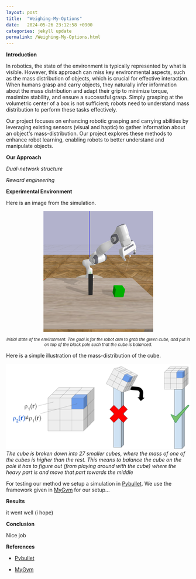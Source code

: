 ```yaml
---
layout: post
title:  "Weighing-My-Options"
date:   2024-05-26 23:12:58 +0900
categories: jekyll update
permalink: /Weighing-My-Options.html
---
```


**Introduction**

In robotics, the state of the environment is typically represented by what is visible. However, this approach can miss key environmental aspects, such as the mass distribution of objects, which is crucial for effective interaction. When humans grasp and carry objects, they naturally infer information about the mass distribution and adapt their grip to minimize torque, maximize stability, and ensure a successful grasp. Simply grasping at the volumetric center of a box is not sufficient; robots need to understand mass distribution to perform these tasks effectively.

Our project focuses on enhancing robotic grasping and carrying abilities by leveraging existing sensors (visual and haptic) to gather information about an object's mass-distribution. Our project explores these methods to enhance robot learning, enabling robots to better understand and manipulate objects.

**Our Approach**

*Dual-network structure*

*Reward engineering*

**Experimental Environment**

Here is an image from the simulation.

<div style="text-align: center;">
    <img src="initial_state.png" alt="cube" width="300">
    <p style="font-style: italic; font-size: 0.8em;">Initial state of the environment. The goal is for the robot arm to grab the green cube, and put in on top of the black pole such that the cube is balanced.</p>
</div>


Here is a simple illustration of the mass-distribution of the cube.

<!-- ![cube](CubeMassDistribution.png) -->

![TheCube](TheCube.png)
*The cube is broken down into 27 smaller cubes, where the mass of one of the cubes is higher than the rest. This means to balance the cube on the pole it has to figure out (from playing around with the cube) where the heavy part is and move that part towards the middle*

<!-- 
<div style="text-align: center;">
    <img src="CubeMassDistribution.png" alt="cube" width="300">
</div>

<div style="text-align: center;">
    <img src="BalanceBox.png" alt="cube" width="300">
</div>

<div style="display: flex; justify-content: center;">
    <div style="flex: 1; text-align: center;">
        <img src="CubeMassDistribution.png" alt="CMD" style="max-width: 100%; height: auto;">
        <p style="font-size: 0.8em;">Cube Mass Distribution</p>
    </div>
    <div style="flex: 1; text-align: center;">
        <img src="BalanceBox.png" alt="Balance" style="max-width: 100%; height: auto;">
        <p style="font-size: 0.8em;">Balance Box</p>
    </div>
</div> -->



For testing our method we setup a simulation in [Pybullet](https://pybullet.org/). We use the framework given in [MyGym](https://mygym.readthedocs.io/en/latest/) for our setup...

**Results**

it went well (i hope)

**Conclusion**

Nice job


**References**

- [Pybullet](https://pybullet.org/)

- [MyGym](https://mygym.readthedocs.io/en/latest/)

```








